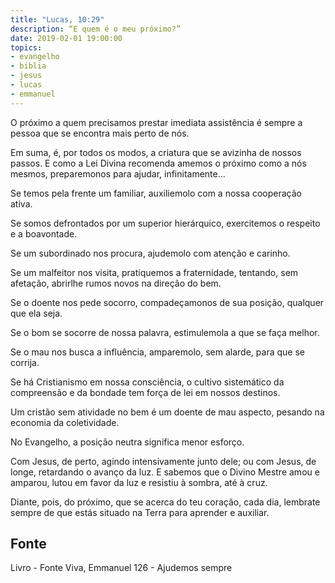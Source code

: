 ```yaml
---
title: "Lucas, 10:29"
description: “E quem é o meu próximo?”
date: 2019-02-01 19:00:00
topics: 
- evangelho
- biblia
- jesus
- lucas
- emmanuel
---
```


O próximo a quem precisamos prestar imediata assistência é sempre a
pessoa que se encontra mais perto de nós.

Em suma, é, por todos os modos, a criatura que se avizinha de nossos
passos. E como a Lei Divina recomenda amemos o próximo como a nós mesmos,
preparemo­nos para ajudar, infinitamente...

Se temos pela frente um familiar, auxiliemo­lo com a nossa cooperação
ativa.

Se somos defrontados por um superior hierárquico, exercitemos o respeito e
a boa­vontade.

Se um subordinado nos procura, ajudemo­lo com atenção e carinho.

Se um malfeitor nos visita, pratiquemos a fraternidade, tentando, sem
afetação, abrir­lhe rumos novos na direção do bem.

Se o doente nos pede socorro, compadeçamo­nos de sua posição, qualquer
que ela seja.

Se o bom se socorre de nossa palavra, estimulemo­la a que se faça melhor.

Se o mau nos busca a influência, amparemo­lo, sem alarde, para que se
corrija.

Se há Cristianismo em nossa consciência, o cultivo sistemático da
compreensão e da bondade tem força de lei em nossos destinos.

Um cristão sem atividade no bem é um doente de mau aspecto, pesando na
economia da coletividade.

No Evangelho, a posição neutra significa menor esforço.

Com Jesus, de perto, agindo intensivamente junto dele; ou com Jesus, de
longe, retardando o avanço da luz. E sabemos que o Divino Mestre amou e amparou,
lutou em favor da luz e resistiu à sombra, até à cruz.

Diante, pois, do próximo, que se acerca do teu coração, cada dia, lembra­te
sempre de que estás situado na Terra para aprender e auxiliar.


## Fonte
Livro - Fonte Viva, Emmanuel
126 - Ajudemos sempre
